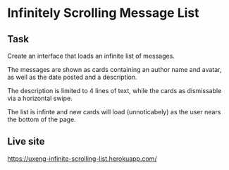 # Infinitely Scrolling Message List

## Task

Create an interface that loads an infinite list of messages. 

The messages are shown as cards containing an author name and avatar, as well as the date posted and a description.

The description is limited to 4 lines of text, while the cards as dismissable via a horizontal swipe.

The list is infinte and new cards will load (unnoticabely) as the user nears the bottom of the page.

## Live site

https://uxeng-infinite-scrolling-list.herokuapp.com/

